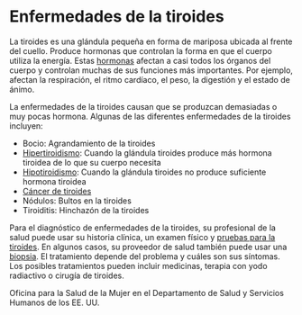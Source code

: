 Enfermedades de la tiroides
===========================


La tiroides es una glándula pequeña en forma de mariposa ubicada al frente del cuello. Produce hormonas que controlan la forma en que el cuerpo utiliza la energía. Estas [hormonas](https://medlineplus.gov/spanish/hormones.html) afectan a casi todos los órganos del cuerpo y controlan muchas de sus funciones más importantes. Por ejemplo, afectan la respiración, el ritmo cardíaco, el peso, la digestión y el estado de ánimo.


La enfermedades de la tiroides causan que se produzcan demasiadas o muy pocas hormona. Algunas de las diferentes enfermedades de la tiroides incluyen:


* Bocio: Agrandamiento de la tiroides
* [Hipertiroidismo](https://medlineplus.gov/spanish/hyperthyroidism.html): Cuando la glándula tiroides produce más hormona tiroidea de lo que su cuerpo necesita
* [Hipotiroidismo](https://medlineplus.gov/spanish/hypothyroidism.html): Cuando la glándula tiroides no produce suficiente hormona tiroidea
* [Cáncer de tiroides](https://medlineplus.gov/spanish/thyroidcancer.html)
* Nódulos: Bultos en la tiroides
* Tiroiditis: Hinchazón de la tiroides


Para el diagnóstico de enfermedades de la tiroides, su profesional de la salud puede usar su historia clínica, un examen físico y [pruebas para la tiroides](https://medlineplus.gov/spanish/thyroidtests.html). En algunos casos, su proveedor de salud también puede usar una [biopsia](https://medlineplus.gov/spanish/biopsy.html). El tratamiento depende del problema y cuáles son sus síntomas. Los posibles tratamientos pueden incluir medicinas, terapia con yodo radiactivo o cirugía de tiroides.


Oficina para la Salud de la Mujer en el Departamento de Salud y Servicios Humanos de los EE. UU.

